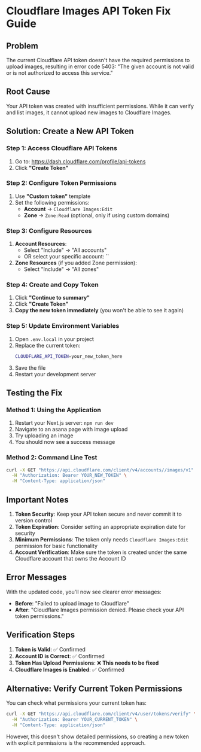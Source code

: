 # Cloudflare Images API Token Fix Guide

## Problem

The current Cloudflare API token doesn't have the required permissions to upload images, resulting in error code 5403: "The given account is not valid or is not authorized to access this service."

## Root Cause

Your API token was created with insufficient permissions. While it can verify and list images, it cannot upload new images to Cloudflare Images.

## Solution: Create a New API Token

### Step 1: Access Cloudflare API Tokens

1. Go to: https://dash.cloudflare.com/profile/api-tokens
2. Click **"Create Token"**

### Step 2: Configure Token Permissions

1. Use **"Custom token"** template
2. Set the following permissions:
   - **Account** → `Cloudflare Images:Edit`
   - **Zone** → `Zone:Read` (optional, only if using custom domains)

### Step 3: Configure Resources

1. **Account Resources**:
   - Select "Include" → "All accounts"
   - OR select your specific account: ``
2. **Zone Resources** (if you added Zone permission):
   - Select "Include" → "All zones"

### Step 4: Create and Copy Token

1. Click **"Continue to summary"**
2. Click **"Create Token"**
3. **Copy the new token immediately** (you won't be able to see it again)

### Step 5: Update Environment Variables

1. Open `.env.local` in your project
2. Replace the current token:
   ```bash
   CLOUDFLARE_API_TOKEN=your_new_token_here
   ```
3. Save the file
4. Restart your development server

## Testing the Fix

### Method 1: Using the Application

1. Restart your Next.js server: `npm run dev`
2. Navigate to an asana page with image upload
3. Try uploading an image
4. You should now see a success message

### Method 2: Command Line Test

```bash
curl -X GET "https://api.cloudflare.com/client/v4/accounts//images/v1" \
  -H "Authorization: Bearer YOUR_NEW_TOKEN" \
  -H "Content-Type: application/json"
```

## Important Notes

1. **Token Security**: Keep your API token secure and never commit it to version control
2. **Token Expiration**: Consider setting an appropriate expiration date for security
3. **Minimum Permissions**: The token only needs `Cloudflare Images:Edit` permission for basic functionality
4. **Account Verification**: Make sure the token is created under the same Cloudflare account that owns the Account ID

## Error Messages

With the updated code, you'll now see clearer error messages:

- **Before**: "Failed to upload image to Cloudflare"
- **After**: "Cloudflare Images permission denied. Please check your API token permissions."

## Verification Steps

1. **Token is Valid**: ✅ Confirmed
2. **Account ID is Correct**: ✅ Confirmed
3. **Token Has Upload Permissions**: ❌ **This needs to be fixed**
4. **Cloudflare Images is Enabled**: ✅ Confirmed

## Alternative: Verify Current Token Permissions

You can check what permissions your current token has:

```bash
curl -X GET "https://api.cloudflare.com/client/v4/user/tokens/verify" \
  -H "Authorization: Bearer YOUR_CURRENT_TOKEN" \
  -H "Content-Type: application/json"
```

However, this doesn't show detailed permissions, so creating a new token with explicit permissions is the recommended approach.
